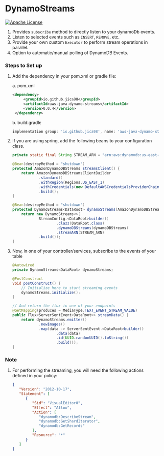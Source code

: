 # DynamoStreams
[![Apache License](https://img.shields.io/github/license/JICA98/aws-java-dynamo-streams)](https://github.com/JICA98/aws-java-dynamo-streams/blob/psycho/LICENSE)

1. Provides `subscribe` method to directly listen to your dynamoDb events.
2. Listen to selected events such as `INSERT`, `REMOVE`, etc.
3. Provide your own custom `Executor` to perform stream operations in parallel.
4. Option to automatic/manual polling of DynamoDB Events.

### Steps to Set up

1. Add the dependency in your pom.xml or gradle file:

   a. pom.xml

    ````xml
    <dependency>
         <groupId>io.github.jica98</groupId>
         <artifactId>aws-java-dynamo-streams</artifactId>
         <version>0.0.4</version>
     </dependency>
   ````
    b. build.gradle
    
    ````groovy
   implementation group: 'io.github.jica98', name: 'aws-java-dynamo-streams', version: '0.0.4'
   ````
2. If you are using spring, add the following beans to your configuration class.

    ````java
   private static final String STREAM_ARN = "arn:aws:dynamodb:us-east-1:your-dynamo-db-stream";
   
    @Bean(destroyMethod = "shutdown")
    protected AmazonDynamoDBStreams streamsClient() {
        return AmazonDynamoDBStreamsClientBuilder
                .standard()
                .withRegion(Regions.US_EAST_1)
                .withCredentials(new DefaultAWSCredentialsProviderChain())
                .build();
    }

    @Bean(destroyMethod = "shutdown")
    protected DynamoStreams<DataRoot> dynamoStreams(AmazonDynamoDBStreams dynamoDBStreams) {
        return new DynamoStreams<>(
                StreamConfig.<DataRoot>builder()
                        .clazz(DataRoot.class)
                        .dynamoDBStreams(dynamoDBStreams)
                        .streamARN(STREAM_ARN)
                .build());
    }
   ````
   
3. Now, in one of your controller/services, subscribe to the events of your table

    ````java
    @Autowired
    private DynamoStreams<DataRoot> dynamoStreams;
   
    @PostConstruct
    void postConstruct() {
        // Initialize here to start streaming events
        dynamoStreams.initialize();
    }
   
    // And return the flux in one of your endpoints
    @GetMapping(produces = MediaType.TEXT_EVENT_STREAM_VALUE)
    public Flux<ServerSentEvent<DataRoot>> streamData() {
        return dynamoStreams.emitter()
                .newImages()
                .map(data -> ServerSentEvent.<DataRoot>builder()
                        .data(data)
                        .id(UUID.randomUUID().toString())
                        .build());
    }
   ````
   
### Note
1. For performing the streaming, you will need the following actions defined in your policy:
   ```json
   {
      "Version": "2012-10-17",
      "Statement": [
         {
            "Sid": "VisualEditor0",
            "Effect": "Allow",
            "Action": [
               "dynamodb:DescribeStream",
               "dynamodb:GetShardIterator",
               "dynamodb:GetRecords"
            ],
            "Resource": "*"
         }
      ]
   }
   ```